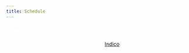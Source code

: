 ```yaml
---
title: Schedule
---
```


 <h3><font color="#FFFFFF">SCHEDULE</font></h3>
 <font color="#FFFFFF">A detailed schedule may be found at the <a href="https://conferences.lbl.gov/event/195/timetable/#20190125"> Indico</a> website for this workshop.
    </font>